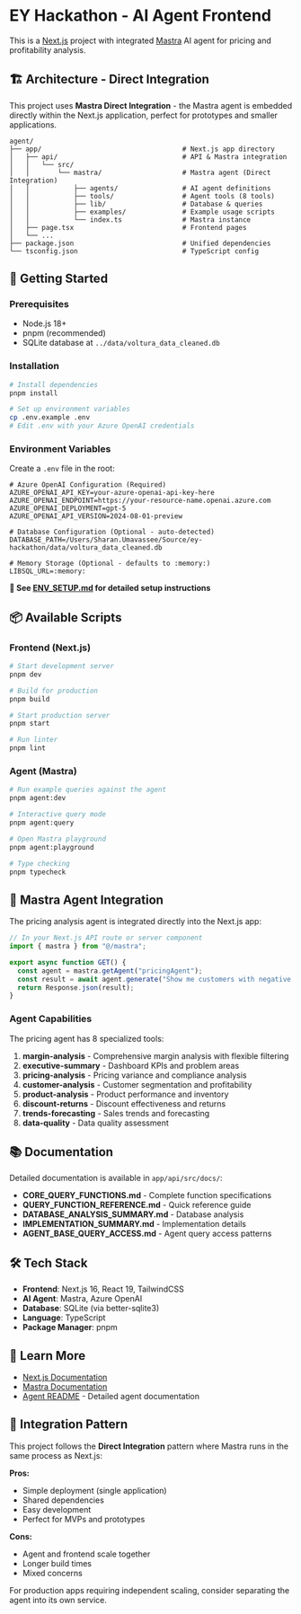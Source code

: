# EY Hackathon - AI Agent Frontend

This is a [Next.js](https://nextjs.org) project with integrated [Mastra](https://mastra.ai) AI agent for pricing and profitability analysis.

## 🏗️ Architecture - Direct Integration

This project uses **Mastra Direct Integration** - the Mastra agent is embedded directly within the Next.js application, perfect for prototypes and smaller applications.

```
agent/
├── app/                                   # Next.js app directory
│   ├── api/                               # API & Mastra integration
│   │   └── src/
│   │       └── mastra/                    # Mastra agent (Direct Integration)
│   │           ├── agents/                # AI agent definitions
│   │           ├── tools/                 # Agent tools (8 tools)
│   │           ├── lib/                   # Database & queries
│   │           ├── examples/              # Example usage scripts
│   │           └── index.ts               # Mastra instance
│   ├── page.tsx                           # Frontend pages
│   └── ...
├── package.json                           # Unified dependencies
└── tsconfig.json                          # TypeScript config
```

## 🚀 Getting Started

### Prerequisites

- Node.js 18+
- pnpm (recommended)
- SQLite database at `../data/voltura_data_cleaned.db`

### Installation

```bash
# Install dependencies
pnpm install

# Set up environment variables
cp .env.example .env
# Edit .env with your Azure OpenAI credentials
```

### Environment Variables

Create a `.env` file in the root:

```env
# Azure OpenAI Configuration (Required)
AZURE_OPENAI_API_KEY=your-azure-openai-api-key-here
AZURE_OPENAI_ENDPOINT=https://your-resource-name.openai.azure.com
AZURE_OPENAI_DEPLOYMENT=gpt-5
AZURE_OPENAI_API_VERSION=2024-08-01-preview

# Database Configuration (Optional - auto-detected)
DATABASE_PATH=/Users/Sharan.Umavassee/Source/ey-hackathon/data/voltura_data_cleaned.db

# Memory Storage (Optional - defaults to :memory:)
LIBSQL_URL=:memory:
```

**📖 See [ENV_SETUP.md](./ENV_SETUP.md) for detailed setup instructions**

## 📦 Available Scripts

### Frontend (Next.js)

```bash
# Start development server
pnpm dev

# Build for production
pnpm build

# Start production server
pnpm start

# Run linter
pnpm lint
```

### Agent (Mastra)

```bash
# Run example queries against the agent
pnpm agent:dev

# Interactive query mode
pnpm agent:query

# Open Mastra playground
pnpm agent:playground

# Type checking
pnpm typecheck
```

## 🤖 Mastra Agent Integration

The pricing analysis agent is integrated directly into the Next.js app:

```typescript
// In your Next.js API route or server component
import { mastra } from "@/mastra";

export async function GET() {
  const agent = mastra.getAgent("pricingAgent");
  const result = await agent.generate("Show me customers with negative margins");
  return Response.json(result);
}
```

### Agent Capabilities

The pricing agent has 8 specialized tools:

1. **margin-analysis** - Comprehensive margin analysis with flexible filtering
2. **executive-summary** - Dashboard KPIs and problem areas
3. **pricing-analysis** - Pricing variance and compliance analysis
4. **customer-analysis** - Customer segmentation and profitability
5. **product-analysis** - Product performance and inventory
6. **discount-returns** - Discount effectiveness and returns
7. **trends-forecasting** - Sales trends and forecasting
8. **data-quality** - Data quality assessment

## 📚 Documentation

Detailed documentation is available in `app/api/src/docs/`:

- **CORE_QUERY_FUNCTIONS.md** - Complete function specifications
- **QUERY_FUNCTION_REFERENCE.md** - Quick reference guide
- **DATABASE_ANALYSIS_SUMMARY.md** - Database analysis
- **IMPLEMENTATION_SUMMARY.md** - Implementation details
- **AGENT_BASE_QUERY_ACCESS.md** - Agent query access patterns

## 🛠️ Tech Stack

- **Frontend**: Next.js 16, React 19, TailwindCSS
- **AI Agent**: Mastra, Azure OpenAI
- **Database**: SQLite (via better-sqlite3)
- **Language**: TypeScript
- **Package Manager**: pnpm

## 📝 Learn More

- [Next.js Documentation](https://nextjs.org/docs)
- [Mastra Documentation](https://docs.mastra.ai)
- [Agent README](./README-AGENT.md) - Detailed agent documentation

## 🔗 Integration Pattern

This project follows the **Direct Integration** pattern where Mastra runs in the same process as Next.js:

**Pros:**

- Simple deployment (single application)
- Shared dependencies
- Easy development
- Perfect for MVPs and prototypes

**Cons:**

- Agent and frontend scale together
- Longer build times
- Mixed concerns

For production apps requiring independent scaling, consider separating the agent into its own service.
